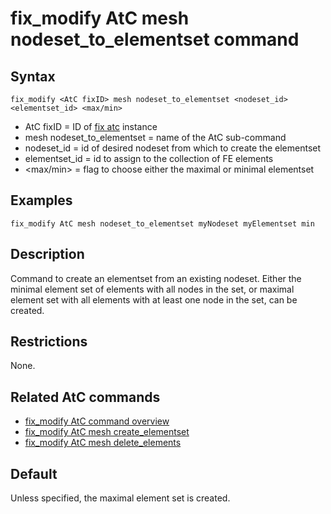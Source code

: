 # fix_modify AtC mesh nodeset_to_elementset command

## Syntax

    fix_modify <AtC fixID> mesh nodeset_to_elementset <nodeset_id> <elementset_id> <max/min>

-   AtC fixID = ID of [fix atc](fix_atc) instance
-   mesh nodeset_to_elementset = name of the AtC sub-command
-   nodeset_id = id of desired nodeset from which to create the
    elementset
-   elementset_id = id to assign to the collection of FE elements
-   \<max/min\> = flag to choose either the maximal or minimal
    elementset

## Examples

``` LAMMPS
fix_modify AtC mesh nodeset_to_elementset myNodeset myElementset min
```

## Description

Command to create an elementset from an existing nodeset. Either the
minimal element set of elements with all nodes in the set, or maximal
element set with all elements with at least one node in the set, can be
created.

## Restrictions

None.

## Related AtC commands

-   [fix_modify AtC command overview](atc_fix_modify)
-   [fix_modify AtC mesh create_elementset](atc_mesh_create_elementset)
-   [fix_modify AtC mesh delete_elements](atc_mesh_delete_elements)

## Default

Unless specified, the maximal element set is created.

